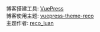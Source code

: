 <!--
 * @Description: 
 * @Date: 2022-06-07 10:05:47
 * @LastEditTime: 2022-08-09 20:35:15
 * @FilePath: \Blogd:\前端知识练习\个人博客项目\reco\roce-test\README.md
-->
博客搭建工具: [VuePress](https://vuepress.vuejs.org/zh/)  
博客使用主题: [vuepress-theme-reco](https://vuepress-theme-reco.recoluan.com/)  
主题作者: [reco_luan](https://github.com/recoluan)